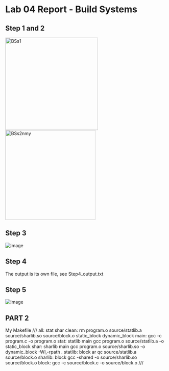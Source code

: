 # Lab 04 Report - Build Systems

## Step 1 and 2

<img width="290" alt="BSs1" src="https://user-images.githubusercontent.com/75342856/153725163-2bf8878b-9263-415c-8994-e20a72b0a3ee.PNG">
<img width="282" alt="BSs2nmy" src="https://user-images.githubusercontent.com/75342856/153725167-8842dd96-dff3-4332-84ad-03d5f5157415.PNG">

## Step 3

![image](https://user-images.githubusercontent.com/75342856/153725385-06b759a6-839e-4b74-bcbe-a6764f466eff.png)

## Step 4

The output is its own file, see Step4_output.txt

## Step 5

![image](https://user-images.githubusercontent.com/75342856/153725643-0e411cba-0dae-42bf-bb14-9c690d3a4be1.png)

## PART 2
My Makefile
///
all: stat shar
clean:
	rm program.o source/statlib.a source/sharlib.so source/block.o static_block dynamic_block
main:
	gcc -c program.c -o program.o
stat: statlib main
	gcc program.o source/statlib.a -o static_block
shar: sharlib main
	gcc program.o source/sharlib.so -o dynamic_block -Wl,-rpath .
statlib: block 
	ar qc source/statlib.a source/block.o
sharlib: block
	gcc -shared -o source/sharlib.so source/block.o 
block:
	gcc -c source/block.c -o source/block.o
///
